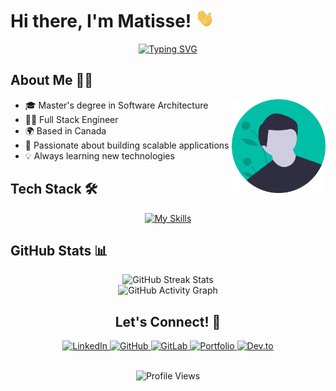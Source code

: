 # Hi there, I'm Matisse! <img src="https://github.com/AMatisse/AMatisse/blob/master/assets/hi.gif" width="30px" height="30px">

<div align="center">
  
[![Typing SVG](https://readme-typing-svg.demolab.com?font=Fira+Code&pause=1000&color=40B883&width=435&lines=Full+Stack+Engineer;JavaScript+lover+%F0%9F%92%9B)](https://git.io/typing-svg)

</div>

<h2>About Me 👨‍💻</h2>

<img align="right" src="https://github.com/AMatisse/AMatisse/blob/master/assets/male_avatar.svg" width="150">

- 🎓 Master's degree in Software Architecture
- 👨‍💻 Full Stack Engineer
- 🌍 Based in Canada
- 🚀 Passionate about building scalable applications
- 💡 Always learning new technologies

<h2>Tech Stack 🛠️</h2>

<div align="center">

[![My Skills](https://skillicons.dev/icons?i=js,ts,vue,nuxt,nodejs,angular,electron,docker,aws,python&theme=light)](https://skillicons.dev)

</div>

<h2>GitHub Stats 📊</h2>

<div align="center">
  <picture>
    <source media="(prefers-color-scheme: dark)" srcset="https://github-readme-streak-stats.herokuapp.com/?user=amatisse&theme=vue-dark&hide_border=true&background=00000000" />
    <source media="(prefers-color-scheme: light)" srcset="https://github-readme-streak-stats.herokuapp.com/?user=amatisse&theme=vue&hide_border=true&background=00000000" />
    <img alt="GitHub Streak Stats" src="https://github-readme-streak-stats.herokuapp.com/?user=amatisse&theme=vue&hide_border=true&background=00000000" />
  </picture>
</div>

<div align="center">
  <picture>
    <source media="(prefers-color-scheme: dark)" srcset="https://github-readme-activity-graph.vercel.app/graph?username=amatisse&theme=vue-dark&hide_border=true&bg_color=00000000" />
    <source media="(prefers-color-scheme: light)" srcset="https://github-readme-activity-graph.vercel.app/graph?username=amatisse&theme=vue&hide_border=true&bg_color=00000000" />
    <img alt="GitHub Activity Graph" src="https://github-readme-activity-graph.vercel.app/graph?username=amatisse&theme=vue&hide_border=true&bg_color=00000000" />
  </picture>
</div>


<div align="center">
  <h2>Let's Connect! 🤝</h2>
  
  <a href="https://www.linkedin.com/in/matisse-aubry" target="_blank">
    <img src="https://img.shields.io/badge/-LinkedIn-0A66C2?style=for-the-badge&logo=linkedin&logoColor=white" alt="LinkedIn" />
  </a>
  <a href="https://github.com/AMatisse" target="_blank">
    <img src="https://img.shields.io/badge/-GitHub-181717?style=for-the-badge&logo=github&logoColor=white" alt="GitHub" />
  </a>
  <a href="https://gitlab.com/maubry" target="_blank">
    <img src="https://img.shields.io/badge/-GitLab-FCA121?style=for-the-badge&logo=gitlab&logoColor=white" alt="GitLab" />
  </a>
  <a href="https://amatisse.github.io" target="_blank">
    <img src="https://img.shields.io/badge/-Portfolio-000000?style=for-the-badge&logo=safari&logoColor=white" alt="Portfolio" />
  </a>
  <a href="https://dev.to/amatisse" target="_blank">
    <img src="https://img.shields.io/badge/-Dev.to-0A0A0A?style=for-the-badge&logo=dev.to&logoColor=white" alt="Dev.to" />
  </a>

  <br />
  <br />
  
  ![Profile Views](https://komarev.com/ghpvc/?username=AMatisse&color=40B883&style=for-the-badge&label=PROFILE+VIEWS)
</div>
